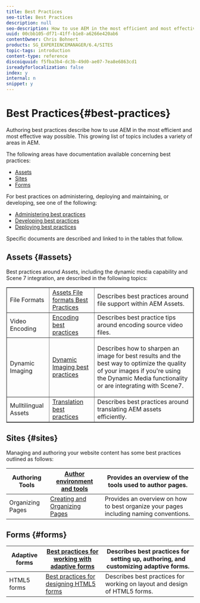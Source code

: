 ```yaml
---
title: Best Practices
seo-title: Best Practices
description: null
seo-description: How to use AEM in the most efficient and most effective way possible
uuid: 00cbb105-df71-41ff-b1e8-a6266e420ab6
contentOwner: Chris Bohnert
products: SG_EXPERIENCEMANAGER/6.4/SITES
topic-tags: introduction
content-type: reference
discoiquuid: f5fba3b4-dc3b-49d0-ae07-7ea8e6863cd1
isreadyforlocalization: false
index: y
internal: n
snippet: y
---
```


# Best Practices{#best-practices}

Authoring best practices describe how to use AEM in the most efficient and most effective way possible. This growing list of topics includes a variety of areas in AEM.

The following areas have documentation available concerning best practices:

* [Assets](#assets)
* [Sites](#sites)
* [Forms](#forms)

For best practices on administering, deploying and maintaining, or developing, see one of the following:

* [Administering best practices](../../administering/using/administer-best-practices.md)
* [Developing best practices](../../developing/using/best-practices.md)
* [Deploying best practices](../../deploying/using/best-practices.md)

Specific documents are described and linked to in the tables that follow.

## Assets {#assets}

Best practices around Assets, including the dynamic media capability and Scene 7 integration, are described in the following topics:

<table border="1" cellpadding="1" cellspacing="0" width="100%"> 
 <tbody>
  <tr>
   <td>File Formats</td> 
   <td><a href="/content/help/en/experience-manager/6-4/assets/using/assets-file-format-best-practices">Assets File formats Best Practices</a></td> 
   <td>Describes best practices around file support within AEM Assets.</td> 
  </tr>
  <tr>
   <td>Video Encoding</td> 
   <td><a href="/content/help/en/experience-manager/6-4/assets/using/video#Bestpracticesforencodingvideos">Encoding best practices</a></td> 
   <td>Describes best practice tips around encoding source video files.</td> 
  </tr>
  <tr>
   <td>Dynamic Imaging</td> 
   <td><a href="/content/help/en/experience-manager/6-4/assets/using/best-practices-for-optimizing-the-quality-of-your-images">Dynamic Imaging best practices</a></td> 
   <td><p>Describes how to sharpen an image for best results and the best way to optimize the quality of your images if you're using the Dynamic Media functionality or are integrating with Scene7. </p> </td> 
  </tr>
  <tr>
   <td>Mulltilingual Assets</td> 
   <td><a href="/content/help/en/experience-manager/6-4/assets/using/best-practices-for-translating-assets-efficiently">Translation best practices</a></td> 
   <td>Describes best practices around translating AEM assets efficiently.</td> 
  </tr>
 </tbody>
</table>

## Sites {#sites}

Managing and authoring your website content has some best practices outlined as follows:

| Authoring Tools | [Author environment and tools](../../authoring/using/author-environment-tools.md) |Provides an overview of the tools used to author pages. |
|---|---|---|
| Organizing Pages | [Creating and Organizing Pages](../../authoring/using/managing-pages.md) |Provides an overview on how to best organize your pages including naming conventions. |

## Forms {#forms}

| Adaptive forms | [Best practices for working with adaptive forms](/content/help/en/experience-manager/6-4/forms/using/adaptive-forms-best-practices) |Describes best practices for setting up, authoring, and customizing adaptive forms. |
|---|---|---|
| HTML5 forms | [Best practices for designing HTML5 forms](/content/help/en/experience-manager/6-4/forms/using/Best-practices-for-HTML5-forms) |Describes best practices for working on layout and design of HTML5 forms. |


